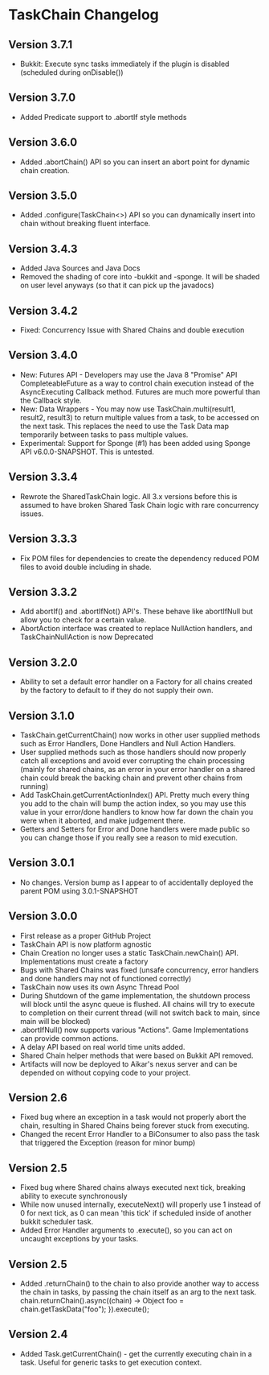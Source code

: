 # TaskChain Changelog

## Version 3.7.1
* Bukkit: Execute sync tasks immediately if the plugin is disabled (scheduled during onDisable())

## Version 3.7.0
* Added Predicate support to .abortIf style methods

## Version 3.6.0
* Added .abortChain() API so you can insert an abort point for dynamic chain creation.

## Version 3.5.0
* Added .configure(TaskChain<>) API so you can dynamically insert into chain without breaking fluent interface.

## Version 3.4.3
* Added Java Sources and Java Docs
* Removed the shading of core into -bukkit and -sponge. It will be shaded on user level anyways (so that it can pick up the javadocs)

## Version 3.4.2
* Fixed: Concurrency Issue with Shared Chains and double execution

## Version 3.4.0
* New: Futures API - Developers may use the Java 8 "Promise" API CompleteableFuture as a way to control chain execution instead of the AsyncExecuting Callback method. Futures are much more powerful than the Callback style.
* New: Data Wrappers - You may now use TaskChain.multi(result1, result2, result3) to return multiple values from a task, to be accessed on the next task. This replaces the need to use the Task Data map temporarily between tasks to pass multiple values.
* Experimental: Support for Sponge (#1) has been added using Sponge API v6.0.0-SNAPSHOT. This is untested. 

## Version 3.3.4
* Rewrote the SharedTaskChain logic. All 3.x versions before this is assumed to have broken Shared Task Chain logic with rare concurrency issues.

## Version 3.3.3
* Fix POM files for dependencies to create the dependency reduced POM files to avoid double including in shade.

## Version 3.3.2
* Add abortIf() and .abortIfNot() API's. These behave like abortIfNull but allow you to check for a certain value.
* AbortAction interface was created to replace NullAction handlers, and TaskChainNullAction is now Deprecated

## Version 3.2.0
* Ability to set a default error handler on a Factory for all chains created by the factory to default to if they do not supply their own.

## Version 3.1.0
* TaskChain.getCurrentChain() now works in other user supplied methods such as Error Handlers, Done Handlers and Null Action Handlers. 
* User supplied methods such as those handlers should now properly catch all exceptions and avoid ever corrupting the chain processing (mainly for shared chains, as an error in your error handler on a shared chain could break the backing chain and prevent other chains from running)
* Add TaskChain.getCurrentActionIndex() API. Pretty much every thing you add to the chain will bump the action index, so you may use this value in your error/done handlers to know how far down the chain you were when it aborted, and make judgement there.
* Getters and Setters for Error and Done handlers were made public so you can change those if you really see a reason to mid execution.

## Version 3.0.1
* No changes. Version bump as I appear to of accidentally deployed the parent POM using 3.0.1-SNAPSHOT

## Version 3.0.0
* First release as a proper GitHub Project
* TaskChain API is now platform agnostic
* Chain Creation no longer uses a static TaskChain.newChain() API. Implementations must create a factory 
* Bugs with Shared Chains was fixed (unsafe concurrency, error handlers and done handlers may not of functioned correctly)
* TaskChain now uses its own Async Thread Pool
* During Shutdown of the game implementation, the shutdown process will block until the async queue is flushed. All chains will try to execute to completion on their current thread (will not switch back to main, since main will be blocked)
* .abortIfNull() now supports various "Actions". Game Implementations can provide common actions.
* A delay API based on real world time units added.
* Shared Chain helper methods that were based on Bukkit API removed.
* Artifacts will now be deployed to Aikar's nexus server and can be depended on without copying code to your project.

## Version 2.6
* Fixed bug where an exception in a task would not properly abort the chain, resulting in Shared Chains being forever stuck from executing.
* Changed the recent Error Handler to a BiConsumer to also pass the task that triggered the Exception (reason for minor bump)

## Version 2.5
* Fixed bug where Shared chains always executed next tick, breaking ability to execute synchronously
* While now unused internally, executeNext() will properly use 1 instead of 0 for next tick, as 0 can mean 'this tick' if scheduled inside of another bukkit scheduler task.
* Added Error Handler arguments to .execute(), so you can act on uncaught exceptions by your tasks.

## Version 2.5
* Added .returnChain() to the chain to also provide another way to access the chain in tasks, by passing the chain itself as an arg to the next task. chain.returnChain().async((chain) -> Object foo = chain.getTaskData("foo"); }).execute();

## Version 2.4
* Added Task.getCurrentChain() - get the currently executing chain in a task. Useful for generic tasks to get execution context.
